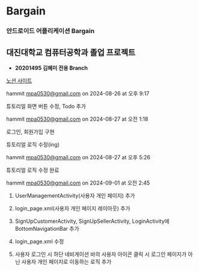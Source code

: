 # Bargain
### 안드로이드 어플리케이션 Bargain 


## 대진대학교 컴퓨터공학과 졸업 프로젝트
- **20201495 김혜미 전용 Branch**

[노션 사이트](https://www.notion.so/e987a059f26149d2847a41562b74916f)

hammit <mpa0530@gmail.com> on 2024-08-26 at 오후 9:17

튜토리얼 화면 버튼 수정, Todo 추가


hammit <mpa0530@gmail.com> on 2024-08-27 at 오전 1:18

로그인, 회원가입 구현

튜토리얼 로직 수정(ing)


hammit <mpa0530@gmail.com> on 2024-08-27 at 오후 5:26

튜토리얼 로직 수정 완료


hammit <mpa0530@gmail.com> on 2024-09-01 at 오전 2:45

1. UserManagementActivity(사용자 개인 페이지) 추가

2. login_page.xml(사용자 개인 페이지 레이아웃) 추가

3. SignUpCustomerActivity, SignUpSellerActivity, LoginActivity에 BottomNavigationBar 추가

4. login_page.xml 수정

5. 사용자 로그인 시 하단 네비게이션 바의 사용자 아이콘 클릭 시 로그인 페이지가 아닌 사용자 개인 페이지로 이동하는 로직 추가
